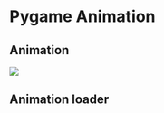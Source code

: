 # Pygame Animation

## Animation
![](https://img.plantuml.biz/plantuml/png/XLN1Rjim3BtxAuHScgumYbs7OcYtfCKkQP5css4e3CLcN66sR4WqjY3Blu-IvTYMbJO71oAV7gddH_bM8rVOb4MK5bnhTYT5oL5KaXqYHh_3Ja2H7LdC2g7nrxtY9RomdVdJ7a18P5WXBn85DN3qqWkX83NCctqDBEjM2T8oL6h3ynU6F6_BU8YlLIFnUxqH9IY6vXbeHiWC_WRYmVPCujHKN_BwmkfI0hvMsSMrYnr8DHJfaLsnekBPNADYDSVNIuTmi1mGGRdOeUKmUx2f2-Yq953IwZc_z86cAPEt9pcV7ge-HRNLh9mMJ98wa8_SLbN1X4xgWk-5pATKgqe2CzbpATveE9DJe07F5EvTfmkHWjMJ-amaoHBUOIcREkC8SoD3gITLdnkruwafJEefgdoC8Y9kKcHMUi_X_GRg9GSlP-tHADlaW8XKdT2OvatZ0GOxR84uTUX5-n7GpTQ-CrCr0jcKtYIrvQ_O_UFwvzrwuLRhvO_b-ddfLa_VLW_9q-FgmLyd7Ox8Qvx-feEtu-He-PPEm-cWxUtmXMlO3DA12q2uWuzJ9sSPWsGdG8yCc9gOd5tEsTIIXJ4JEmRz8oU8xi11suOH0HSUxRFLR7XL-U55zKU-ewSTxP6gRuesXGU4owZjUTSflVb-_6xYVXO7uTd76ViGVsQpailzh1sVGRgAAJUwaZyvLSQWiNCd_1qzsJuoWpMDHhq1R_x5iITYCDifVqipHf-v_m00)

## Animation loader
